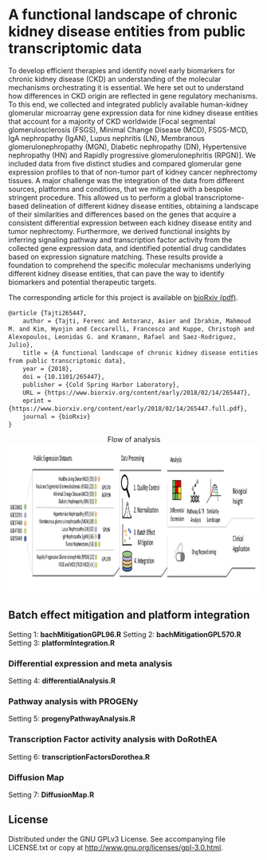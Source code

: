 


# A functional landscape of chronic kidney disease entities from public transcriptomic data


To develop efficient therapies and identify novel early biomarkers for chronic kidney disease (CKD) an understanding of the molecular mechanisms orchestrating it is essential. We here set out to understand how differences in CKD origin are reflected in gene regulatory mechanisms. To this end, we collected and integrated publicly available human-kidney glomerular microarray gene expression data for nine kidney disease entities that account for a majority of CKD worldwide [Focal segmental glomerulosclerosis (FSGS), Minimal Change Disease (MCD), FSGS-MCD, IgA nephropathy (IgAN), Lupus nephritis (LN), Membranous glomerulonephropathy (MGN), Diabetic nephropathy (DN), Hypertensive nephropathy (HN) and Rapidly progressive glomerulonephritis (RPGN)]. We included data from five distinct studies and compared glomerular gene expression profiles to that of non-tumor part of kidney cancer nephrectomy tissues. A major challenge was the integration of the data from different sources, platforms and conditions, that we mitigated with a bespoke stringent procedure. This allowed us to perform a global transcriptome-based delineation of different kidney disease entities, obtaining a landscape of their similarities and differences based on the genes that acquire a consistent differential expression between each kidney disease entity and tumor nephrectomy. Furthermore, we derived functional insights by inferring signaling pathway and transcription factor activity from the collected gene expression data, and identified potential drug candidates based on expression signature matching. These results provide a foundation to comprehend the specific molecular mechanisms underlying different kidney disease entities, that can pave the way to identify biomarkers and potential therapeutic targets.

The corresponding article for this project is available on [bioRxiv (pdf)](https://www.biorxiv.org/content/biorxiv/early/2018/02/14/265447.full.pdf).

```
@article {Tajti265447,
	author = {Tajti, Ferenc and Antoranz, Asier and Ibrahim, Mahmoud M. and Kim, Hyojin and Ceccarelli, Francesco and Kuppe, Christoph and Alexopoulos, Leonidas G. and Kramann, Rafael and Saez-Rodriguez, Julio},
	title = {A functional landscape of chronic kidney disease entities from public transcriptomic data},
	year = {2018},
	doi = {10.1101/265447},
	publisher = {Cold Spring Harbor Laboratory},
	URL = {https://www.biorxiv.org/content/early/2018/02/14/265447},
	eprint = {https://www.biorxiv.org/content/early/2018/02/14/265447.full.pdf},
	journal = {bioRxiv}
}
```

<p align="center">
    Flow of analysis 
    <img src="https://github.com/saezlab/CKD_Landscape/blob/master/Plot/Analysis_workflow.png" width="900" height="300">
</p>



## Batch effect mitigation and platform integration 

Setting 1: **bachMitigationGPL96.R**
Setting 2: **bachMitigationGPL570.R**
Setting 3: **platformIntegration.R**

### Differential expression and meta analysis 

Setting 4: **differentialAnalysis.R**

### Pathway analysis with PROGENy

Setting 5: **progenyPathwayAnalysis.R**

### Transcription Factor activity analysis with DoRothEA

Setting 6: **transcriptionFactorsDorothea.R**

### Diffusion Map 

Setting 7: **DiffusionMap.R**


## License

Distributed under the GNU GPLv3 License. See accompanying file LICENSE.txt or copy at http://www.gnu.org/licenses/gpl-3.0.html.








